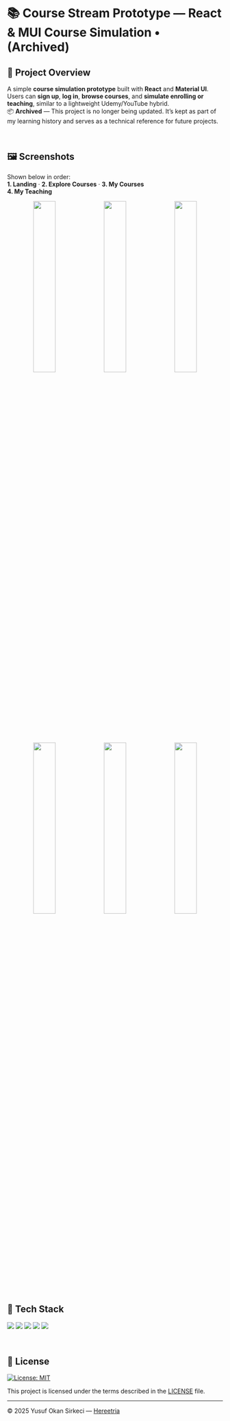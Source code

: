 # 📚 Course Stream Prototype — React & MUI Course Simulation • (Archived)

## 📌 Project Overview
A simple **course simulation prototype** built with **React** and **Material UI**.  
Users can **sign up**, **log in**, **browse courses**, and **simulate enrolling or teaching**, similar to a lightweight Udemy/YouTube hybrid.  
📦 **Archived** — This project is no longer being updated. It’s kept as part of my learning history and serves as a technical reference for future projects.

<br>

## 🖼️ Screenshots
Shown below in order:  
**1. Landing** · **2. Explore Courses** · **3. My Courses**<br>
**4. My Teaching**

<p align="center">
  <img src="./docs/screenshots/landing.png" width="32%">
  <img src="./docs/screenshots/explore-courses.png" width="32%">
  <img src="./docs/screenshots/my-courses.png" width="32%">
</p>
<p align="center">
  <img src="./docs/screenshots/my-teaching.png" width="32%">
  <img src="https://upload.wikimedia.org/wikipedia/commons/c/ce/Transparent.gif" width="32%">
  <img src="https://upload.wikimedia.org/wikipedia/commons/c/ce/Transparent.gif" width="32%">
</p>

<br>

## 🧰 Tech Stack

<p>
  <img src="https://img.shields.io/badge/React-20232A?style=for-the-badge&logo=react&logoColor=61DAFB" />
  <img src="https://img.shields.io/badge/TypeScript-3178C6?style=for-the-badge&logo=typescript&logoColor=white" />
  <img src="https://img.shields.io/badge/Material_UI-007FFF?style=for-the-badge&logo=mui&logoColor=white" />
  <img src="https://img.shields.io/badge/HTML5-E34F26?style=for-the-badge&logo=html5&logoColor=white" />
  <img src="https://img.shields.io/badge/CSS3-1572B6?style=for-the-badge&logo=css3&logoColor=white" />
</p>

<br>

## 📜 License

[![License: MIT](https://img.shields.io/badge/License-MIT-blue.svg)](LICENSE)

This project is licensed under the terms described in the [LICENSE](./LICENSE) file.

---

© 2025 Yusuf Okan Sirkeci — [Hereetria](https://github.com/Hereetria)
